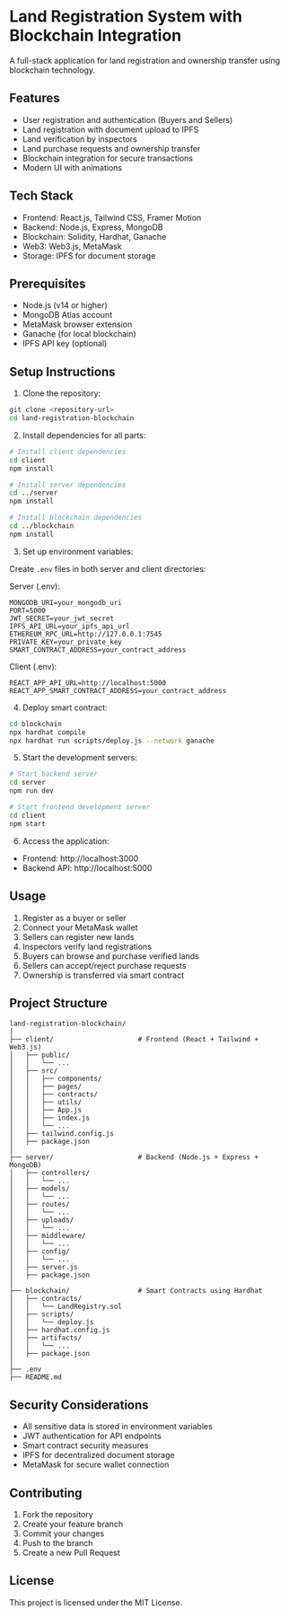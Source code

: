 # Land Registration System with Blockchain Integration

A full-stack application for land registration and ownership transfer using blockchain technology.

## Features

- User registration and authentication (Buyers and Sellers)
- Land registration with document upload to IPFS
- Land verification by inspectors
- Land purchase requests and ownership transfer
- Blockchain integration for secure transactions
- Modern UI with animations

## Tech Stack

- Frontend: React.js, Tailwind CSS, Framer Motion
- Backend: Node.js, Express, MongoDB
- Blockchain: Solidity, Hardhat, Ganache
- Web3: Web3.js, MetaMask
- Storage: IPFS for document storage

## Prerequisites

- Node.js (v14 or higher)
- MongoDB Atlas account
- MetaMask browser extension
- Ganache (for local blockchain)
- IPFS API key (optional)

## Setup Instructions

1. Clone the repository:
```bash
git clone <repository-url>
cd land-registration-blockchain
```

2. Install dependencies for all parts:
```bash
# Install client dependencies
cd client
npm install

# Install server dependencies
cd ../server
npm install

# Install blockchain dependencies
cd ../blockchain
npm install
```

3. Set up environment variables:

Create `.env` files in both server and client directories:

Server (.env):
```
MONGODB_URI=your_mongodb_uri
PORT=5000
JWT_SECRET=your_jwt_secret
IPFS_API_URL=your_ipfs_api_url
ETHEREUM_RPC_URL=http://127.0.0.1:7545
PRIVATE_KEY=your_private_key
SMART_CONTRACT_ADDRESS=your_contract_address
```

Client (.env):
```
REACT_APP_API_URL=http://localhost:5000
REACT_APP_SMART_CONTRACT_ADDRESS=your_contract_address
```

4. Deploy smart contract:
```bash
cd blockchain
npx hardhat compile
npx hardhat run scripts/deploy.js --network ganache
```

5. Start the development servers:

```bash
# Start backend server
cd server
npm run dev

# Start frontend development server
cd client
npm start
```

6. Access the application:
- Frontend: http://localhost:3000
- Backend API: http://localhost:5000

## Usage

1. Register as a buyer or seller
2. Connect your MetaMask wallet
3. Sellers can register new lands
4. Inspectors verify land registrations
5. Buyers can browse and purchase verified lands
6. Sellers can accept/reject purchase requests
7. Ownership is transferred via smart contract

## Project Structure

```
land-registration-blockchain/
│
├── client/                     # Frontend (React + Tailwind + Web3.js)
│   ├── public/
│   │   └── ...
│   ├── src/
│   │   ├── components/
│   │   ├── pages/
│   │   ├── contracts/
│   │   ├── utils/
│   │   ├── App.js
│   │   ├── index.js
│   │   └── ...
│   ├── tailwind.config.js
│   ├── package.json
│
├── server/                     # Backend (Node.js + Express + MongoDB)
│   ├── controllers/
│   │   └── ...
│   ├── models/
│   │   └── ...
│   ├── routes/
│   │   └── ...
│   ├── uploads/
│   │   └── ...
│   ├── middleware/
│   │   └── ...
│   ├── config/
│   │   └── ...
│   ├── server.js
│   ├── package.json
│
├── blockchain/                 # Smart Contracts using Hardhat
│   ├── contracts/
│   │   └── LandRegistry.sol
│   ├── scripts/
│   │   └── deploy.js
│   ├── hardhat.config.js
│   ├── artifacts/
│   │   └── ...
│   ├── package.json
│
├── .env
├── README.md
```

## Security Considerations

- All sensitive data is stored in environment variables
- JWT authentication for API endpoints
- Smart contract security measures
- IPFS for decentralized document storage
- MetaMask for secure wallet connection

## Contributing

1. Fork the repository
2. Create your feature branch
3. Commit your changes
4. Push to the branch
5. Create a new Pull Request

## License

This project is licensed under the MIT License. 